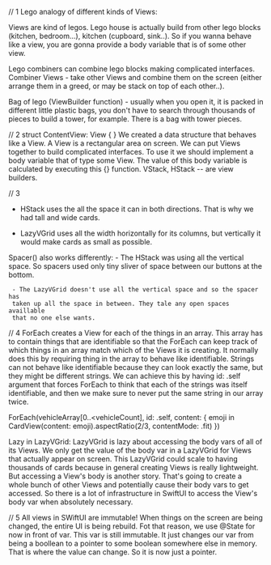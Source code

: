 // 1
Lego analogy of different kinds of Views:
 
 Views are kind of legos. Lego house is actually build from other lego blocks (kitchen, bedroom...), kitchen (cupboard, sink..). So if you wanna behave like a view, you are gonna provide a body variable that is of some other view.
 
 Lego combiners can combine lego blocks making complicated interfaces.
 Combiner Views - take other Views and combine them on the screen (either arrange them in a greed, or may be stack on top of each other..).
 
 Bag of lego (ViewBuilder function) - usually when you open it, it is packed in different little plastic bags, you don't have to search through thousands of pieces to build a tower, for example. There is a bag with tower pieces.


// 2
 struct ContentView: View { }
     We created a data structure that behaves like a View.
     A View is a rectangular area on screen.
     We can put Views together to build complicated interfaces.
     To use it we should implement a body variable that of type some View.
     The value of this body variable is calculated by executing this {} function.
     VStack, HStack -- are view builders.




// 3
 - HStack uses the all the space it can in both directions. That is why we
    had tall and wide cards.
 
 - LazyVGrid uses all the width horizontally for its columns, but
    vertically it would make cards as small as possible.
 
 
 Spacer() also works differently:
     - The HStack was using all the vertical space. So spacers used only
     tiny sliver of space between our buttons at the bottom.
 
     - The LazyVGrid doesn't use all the vertical space and so the spacer has
     taken up all the space in between. They tale any open spaces availlable
     that no one else wants.
 


// 4
 ForEach creates a View for each of the things in an array.
     This array has to contain things that are identifiable so that the
     ForEach can keep track of which things in an array match which of
     the Views it is creating. It normally does this by requiring thing
     in the array to behave like identifiable. Strings can not behave
     like identifiable because they can look exactly the same, but they might
     be different strings. We can achieve this by having id: \.self argument
     that forces ForEach to think that each of the strings was itself
     identifiable, and then we make sure to never put the same string in
     our array twice.
 
 ForEach(vehicleArray[0..<vehicleCount], id: \.self, content: { emoji in
     CardView(content: emoji).aspectRatio(2/3, contentMode: .fit)
 })
 
 Lazy in LazyVGrid: LazyVGrid is lazy about accessing the body vars of all of its Views. We only get the value of the body var in a LazyVGrid for Views that actually appear on screen. This LazyVGrid could scale to having thousands of cards because in general creating Views is really lightweight. But accessing a View's body is another story. That's going to create a whole bunch of other Views and potentially cause their body vars to get accessed. So there is a lot of infrastructure in SwiftUI to access the View's body var when absolutely necessary.



// 5
 All views in SWiftUI are immutable! When things on the screen are being changed, the
     entire UI is being rebuild. Fot that reason, we use @State for now in front of var.
     This var is still immutable. It just changes our var from being a boollean to a
     pointer to some boolean somewhere else in memory. That is where the value can change.
     So it is now just a pointer.



